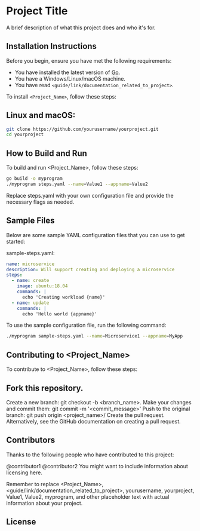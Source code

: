 # Project Title

A brief description of what this project does and who it's for.

## Installation Instructions

Before you begin, ensure you have met the following requirements:
* You have installed the latest version of [Go](https://golang.org/dl/).
* You have a Windows/Linux/macOS machine.
* You have read `<guide/link/documentation_related_to_project>`.

To install `<Project_Name>`, follow these steps:

## Linux and macOS:
```bash
git clone https://github.com/yourusername/yourproject.git
cd yourproject
```

## How to Build and Run
To build and run <Project_Name>, follow these steps:


``` bash
go build -o myprogram
./myprogram steps.yaml --name=Value1 --appname=Value2
```

Replace steps.yaml with your own configuration file and provide the necessary flags as needed.


## Sample Files
Below are some sample YAML configuration files that you can use to get started:

sample-steps.yaml:

```yaml
name: microservice
description: Will support creating and deploying a microservice
steps:
  - name: create
    image: ubuntu:18.04
    commands: |
      echo 'Creating workload {name}'
  - name: update
    commands: |
      echo 'Hello world {appname}'
```

To use the sample configuration file, run the following command:

```bash
./myprogram sample-steps.yaml --name=Microservice1 --appname=MyApp
```

## Contributing to <Project_Name>
To contribute to <Project_Name>, follow these steps:

## Fork this repository.
Create a new branch: git checkout -b <branch_name>.
Make your changes and commit them: git commit -m '<commit_message>'
Push to the original branch: git push origin <project_name>/<location>
Create the pull request.
Alternatively, see the GitHub documentation on creating a pull request.

## Contributors
Thanks to the following people who have contributed to this project:

@contributor1
@contributor2
You might want to include information about licensing here.

Remember to replace <Project_Name>, <guide/link/documentation_related_to_project>, yourusername, yourproject, Value1, Value2, myprogram, and other placeholder text with actual information about your project.

## License

